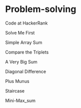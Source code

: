 # Problem-solving

Code at HackerRank

Solve Me First<br>

Simple Array Sum <br>

Compare the Triplets <br>

A Very Big Sum <br>

Diagonal Difference<br>

Plus Munus<br>

Staircase <br>

Mini-Max_sum
